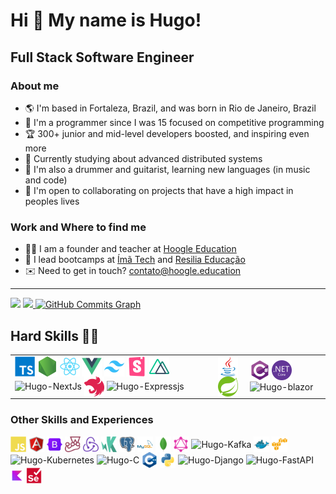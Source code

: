 # Hi 👋 My name is Hugo!

## Full Stack Software Engineer
  
 ### About me
 
 * 🌎 I'm based in Fortaleza, Brazil, and was born in Rio de Janeiro, Brazil
 * 🌱 I'm a programmer since I was 15 focused on competitive programming
 * 🏆 300+ junior and mid-level developers boosted, and inspiring even more
 * 🧠 Currently studying about advanced distributed systems
 * 🎸 I'm also a drummer and guitarist, learning new languages (in music and code)
 * 🤝 I'm open to collaborating on projects that have a high impact in peoples lives
 
  <!--* ### Curent projects -->

 <!--* ✨ Leading and launching [Adda](https://github.com/adda-dev)-->
 <!--* * 🏆 200+ Junior devs boosted, and inspiring even more -->
 <!--** ⚡ Check out some of my classes at [Hoogle Repositories](https://github.com/Hoogle-Education) -->
 <!-- * 🔥 Bootcamp(s) that I'm current leading: [Sharp Coders](https://github.com/imalearningplace-education/Sharp-Coders-bootcamp) and [Turma Raia Drogasil]() -->
 <!-- * 📺 I stream live coding and create content at [twitch.tv/hey_hoogle](https://www.twitch.tv/hey_hoogle) to [Hoogle Youtube Channel](https://www.youtube.com/@hooogle) -->
 
 ### Work and Where to find me
 
 * 🧑‍💻 I am a founder and teacher at [Hoogle Education](https://www.linkedin.com/company/hoogle)
 * 🍎 I lead bootcamps at [Ímã Tech](https://github.com/imalearningplace-education) and [Resilia Educação](https://github.com/resilia-br)
 * ✉️ Need to get in touch? [contato@hoogle.education](mailto:contato@hoogle.education)
 
 <hr>
 
 <div style="align = center" >
   <img height="165em" src="https://github-readme-stats.vercel.app/api?username=hgrafa&show_icons=true&theme=tokyonight&include_all_commits=true&count_private=true&hide_border=true&hide_rank=true&hide=commits&custom_title=Stats"/>
<!--   <img height="140em" src="https://github-readme-stats.vercel.app/api/top-langs/?username=hgrafa&layout=compact&langs_count=7&theme=tokyonight&exclude_repo=beecrowd-solutions&hide_border=true&hide=makefile"/> -->
  <a href="github.com/hgrafa">
    <img height="165em" src="http://github-readme-streak-stats.herokuapp.com?user=hgrafa&theme=tokyonight&hide_border=true&fire=FF00E9" />
  </a>
  <a href="github.com/hgrafa">
   <img height="260em" src="https://github-readme-activity-graph.vercel.app/graph?username=hgrafa&theme=github&hide_border=true&bg_color=1A1B27&color=628FDA&line=2BAEAE&point=FE00E8&custom_title=Commits%20Graph" alt="GitHub Commits Graph" /> 
 </a> 
</div>

## Hard Skills 🧑‍💻

<div style="display: inline_block; align = center">
  <table>
    <tr>
      <td>
        <img align="center" alt="Hugo-TS" height="32" src="https://raw.githubusercontent.com/devicons/devicon/master/icons/typescript/typescript-plain.svg">
        <img align="center" alt="Hugo-NodeJs" height="32" src="https://raw.githubusercontent.com/devicons/devicon/master/icons/nodejs/nodejs-original.svg">
        <img align="center" alt="Hugo-React" height="32" src="https://raw.githubusercontent.com/devicons/devicon/master/icons/react/react-original.svg">
        <img align="center" alt="Hugo-VueJs" height="32" src="https://raw.githubusercontent.com/devicons/devicon/master/icons/vuejs/vuejs-original.svg">
        <img align="center" alt="Hugo-Tailwind" height="32" src="https://raw.githubusercontent.com/devicons/devicon/master/icons/tailwindcss/tailwindcss-plain.svg">
                <img align="center" alt="Hugo-Tailwind" height="32" src="https://raw.githubusercontent.com/devicons/devicon/master/icons/storybook/storybook-original.svg">
        <img align="center" alt="Hugo-NuxtJs" height="32" src="https://raw.githubusercontent.com/devicons/devicon/master/icons/nuxtjs/nuxtjs-original.svg">
        <img align="center" alt="Hugo-NextJs" width="32" src="https://raw.githubusercontent.com/danielcranney/readme-generator/main/public/icons/skills/nextjs-colored-dark.svg"/>
        <img align="center" alt="Hugo-NestJs" height="32" src="https://raw.githubusercontent.com/devicons/devicon/master/icons/nestjs/nestjs-plain.svg">
        <img align="center" alt="Hugo-Expressjs" height="32" src="https://raw.githubusercontent.com/danielcranney/readme-generator/main/public/icons/skills/express-colored-dark.svg">
      </td>
      <td>
        <img align="center" alt="Hugo-Java" height="32" src="https://raw.githubusercontent.com/devicons/devicon/master/icons/java/java-original.svg">
        <img align="center" alt="Hugo-Springboot" height="32" src="https://raw.githubusercontent.com/devicons/devicon/master/icons/spring/spring-original.svg">
      </td>
      <td>
        <img align="center" alt="Hugo-C#" height="32" src="https://raw.githubusercontent.com/devicons/devicon/master/icons/csharp/csharp-original.svg">   
        <img align="center" alt="Hugo-dotnetcore" height="32" src="https://raw.githubusercontent.com/devicons/devicon/master/icons/dotnetcore/dotnetcore-original.svg">
        <img align="center" alt="Hugo-blazor" height="36" style="margin-top: -20;" src="https://vectorwiki.com/images/kYNj1__blazor.svg">
      </td>
    </tr>
 </table> 
 
  
</div>
 
 ### Other Skills and Experiences
 <span>
  <img align="center" alt="Hugo-JS" height="25" src="https://raw.githubusercontent.com/devicons/devicon/master/icons/javascript/javascript-plain.svg">
  <img align="center" alt="Hugo-Angular" height="25" src="https://raw.githubusercontent.com/devicons/devicon/master/icons/angularjs/angularjs-original.svg">
  <img align="center" alt="Hugo-Bootstrap" height="25" src="https://raw.githubusercontent.com/devicons/devicon/master/icons/bootstrap/bootstrap-original.svg">
  <img align="center" alt="Hugo-Jest" height="25" src="https://raw.githubusercontent.com/devicons/devicon/master/icons/jest/jest-plain.svg">
  <img align="center" alt="Hugo-Redux" height="25" src="https://raw.githubusercontent.com/devicons/devicon/master/icons/redux/redux-original.svg">
  <img align="center" alt="Hugo-Karma" height="25" src="https://raw.githubusercontent.com/devicons/devicon/master/icons/karma/karma-original.svg">
  <img align="center" alt="Hugo-PostreSQL" height="25" src="https://raw.githubusercontent.com/devicons/devicon/master/icons/postgresql/postgresql-original.svg">
  <img align="center" alt="Hugo-MySQL" height="25" src="https://raw.githubusercontent.com/devicons/devicon/master/icons/mysql/mysql-original-wordmark.svg">
  <img align="center" alt="Hugo-MongoDB" height="25" src="https://raw.githubusercontent.com/devicons/devicon/master/icons/mongodb/mongodb-original.svg">
  <img align="center" alt="Hugo-Docker" height="25" src="https://raw.githubusercontent.com/devicons/devicon/master/icons/graphql/graphql-plain.svg">
  <img align="center" alt="Hugo-Kafka" height="25" src="https://cdn.jsdelivr.net/gh/devicons/devicon/icons/apachekafka/apachekafka-original.svg" />
  <img align="center" alt="Hugo-Docker" height="25" src="https://raw.githubusercontent.com/devicons/devicon/master/icons/docker/docker-original.svg">
  <img align="center" alt="Hugo-AWS" height="25" src="https://raw.githubusercontent.com/devicons/devicon/master/icons/amazonwebservices/amazonwebservices-original.svg">
  <img align="center" alt="Hugo-Kubernetes" height="25" src="https://cdn.jsdelivr.net/gh/devicons/devicon/icons/kubernetes/kubernetes-plain.svg" />
  <img align="center" alt="Hugo-C" height="25" src="https://cdn.jsdelivr.net/gh/devicons/devicon/icons/c/c-original.svg" />
  <img align="center" alt="Hugo-Cplusplus" height="25" src="https://raw.githubusercontent.com/devicons/devicon/master/icons/cplusplus/cplusplus-original.svg">
  <img align="center" alt="Hugo-Python" height="25" src="https://raw.githubusercontent.com/devicons/devicon/master/icons/python/python-original.svg">
  <img align="center" alt="Hugo-Django" height="25" src="https://cdn.jsdelivr.net/gh/devicons/devicon/icons/django/django-plain.svg" />
  <img align="center" alt="Hugo-FastAPI" height="25" src="https://cdn.jsdelivr.net/gh/devicons/devicon/icons/fastapi/fastapi-original.svg" />
  <img align="center" alt="Hugo-Kotlin" height="21" src="https://raw.githubusercontent.com/devicons/devicon/master/icons/kotlin/kotlin-original.svg">
  <img align="center" alt="Hugo-Selenium" height="25" src="https://raw.githubusercontent.com/devicons/devicon/master/icons/selenium/selenium-original.svg">
</span>
